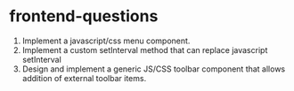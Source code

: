 # frontend-questions

1. Implement a javascript/css menu component.
2. Implement a custom setInterval method that can replace javascript
setInterval
3. Design and implement a generic JS/CSS toolbar component that allows
addition of external toolbar items.

